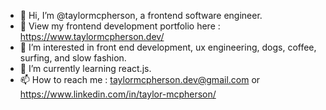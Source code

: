 - 👋 Hi, I’m @taylormcpherson, a frontend software engineer.
- 🥳 View my frontend development portfolio here : https://www.taylormcpherson.dev/
- 👀 I’m interested in front end development, ux engineering, dogs, coffee, surfing, and slow fashion. 
- 🌱 I’m currently learning react.js.
- 📫 How to reach me : taylormcpherson.dev@gmail.com or https://www.linkedin.com/in/taylor-mcpherson/

<!---
taylormcpherson/taylormcpherson is a ✨ special ✨ repository because its `README.md` (this file) appears on your GitHub profile.
You can click the Preview link to take a look at your changes.
--->
